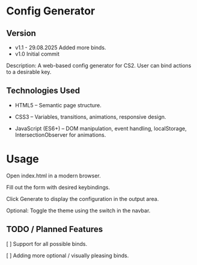 # Config Generator

## Version
* v1.1 - 29.08.2025
Added more binds.
* v1.0
Initial commit

Description:
A web-based config generator for CS2.
User can bind actions to a desirable key.  

## Technologies Used

- HTML5 – Semantic page structure.

- CSS3 – Variables, transitions, animations, responsive design.

- JavaScript (ES6+) – DOM manipulation, event handling, localStorage, IntersectionObserver for animations.

# Usage

Open index.html in a modern browser.

Fill out the form with desired keybindings.

Click Generate to display the configuration in the output area.

Optional: Toggle the theme using the switch in the navbar.

## TODO / Planned Features 

[ ] Support for all possible binds.

[ ] Adding more optional / visually pleasing binds.
